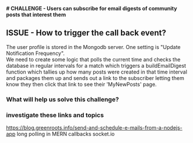 **# CHALLENGE -  Users can subscribe for email digests of community posts that interest them**
## ISSUE -  How to trigger the call back event?

The user profile is stored in the Mongodb server. One setting is "Update Notification Frequency".  
We need to create some logic that polls the current time and checks the database in regular intervals for a match which triggers a buildEmailDigest function which tallies up how many posts were created in that time interval and packages them up and sends out a link to the subscriber letting them know
they then click that link to see their 'MyNewPosts' page.

### What will help us solve this challenge?

### investigate these links and topics
 https://blog.greenroots.info/send-and-schedule-e-mails-from-a-nodejs-app
 long polling in MERN
 callbacks
 socket.io 